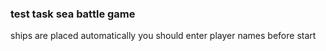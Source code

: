 ### test task sea battle game
ships are placed automatically
you should enter player names before start
